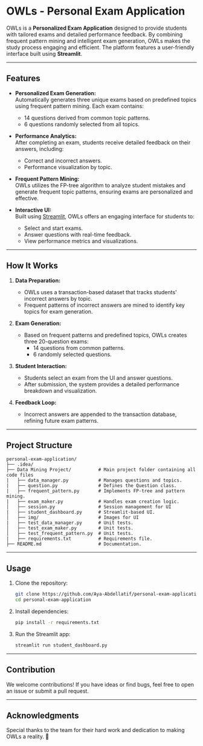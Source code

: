 # OWLs - Personal Exam Application  

OWLs is a **Personalized Exam Application** designed to provide students with tailored exams and detailed performance feedback. By combining frequent pattern mining and intelligent exam generation, OWLs makes the study process engaging and efficient. The platform features a user-friendly interface built using **Streamlit**.

---

## Features  

- **Personalized Exam Generation:**  
  Automatically generates three unique exams based on predefined topics using frequent pattern mining. Each exam contains:  
  - 14 questions derived from common topic patterns.  
  - 6 questions randomly selected from all topics.

- **Performance Analytics:**  
  After completing an exam, students receive detailed feedback on their answers, including:  
  - Correct and incorrect answers.  
  - Performance visualization by topic.  

- **Frequent Pattern Mining:**  
  OWLs utilizes the FP-tree algorithm to analyze student mistakes and generate frequent topic patterns, ensuring exams are personalized and effective.

- **Interactive UI:**  
  Built using [Streamlit](https://streamlit.io/), OWLs offers an engaging interface for students to:  
  - Select and start exams.  
  - Answer questions with real-time feedback.  
  - View performance metrics and visualizations.

---

## How It Works  

1. **Data Preparation:**  
   - OWLs uses a transaction-based dataset that tracks students' incorrect answers by topic.  
   - Frequent patterns of incorrect answers are mined to identify key topics for exam generation.

2. **Exam Generation:**  
   - Based on frequent patterns and predefined topics, OWLs creates three 20-question exams:
     - 14 questions from common patterns.  
     - 6 randomly selected questions.

3. **Student Interaction:**  
   - Students select an exam from the UI and answer questions.  
   - After submission, the system provides a detailed performance breakdown and visualization.

4. **Feedback Loop:**  
   - Incorrect answers are appended to the transaction database, refining future exam patterns.

---

## Project Structure

```
personal-exam-application/
├── .idea/ 
├── Data Mining Project/          # Main project folder containing all code files
|   ├── data_manager.py           # Manages questions and topics.
|   ├── question.py               # Defines the Question class.
|   ├── frequent_pattern.py       # Implements FP-tree and pattern mining.
|   ├── exam_maker.py             # Handles exam creation logic.
│   ├── session.py                # Session management for UI
|   ├── student_dashboard.py      # Streamlit-based UI.
│   ├── img/                      # Images for UI
|   ├── test_data_manager.py      # Unit tests.
│   ├── test_exam_maker.py        # Unit tests.
│   ├── test_frequent_pattern.py  # Unit tests.
|   ├── requirements.txt          # Requirements file.
├── README.md                     # Documentation.
```

-----

## Usage

1. Clone the repository:
   ```bash
   git clone https://github.com/Aya-Abdellatif/personal-exam-application.git
   cd personal-exam-application
   ```
2. Install dependencies:
   ```bash
   pip install -r requirements.txt
   ```
3. Run the Streamlit app:
   ```bash
   streamlit run student_dashboard.py
   ```

---

## Contribution

We welcome contributions! If you have ideas or find bugs, feel free to open an issue or submit a pull request.

---

## Acknowledgments

Special thanks to the team for their hard work and dedication to making OWLs a reality. 🚀


